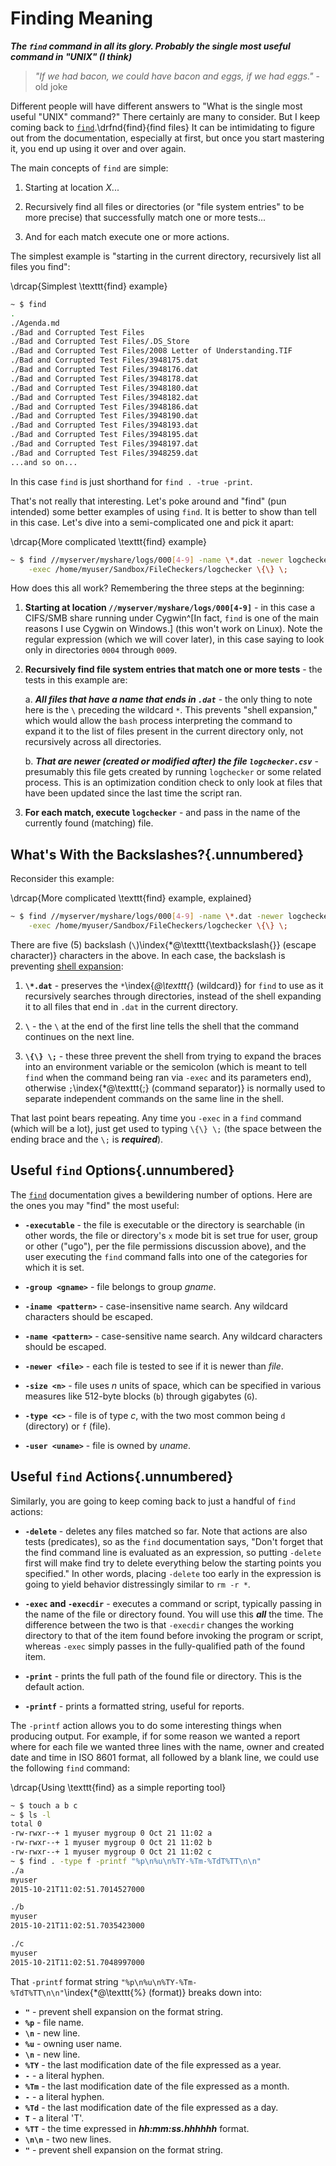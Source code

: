 
# Finding Meaning

***The `find` command in all its glory. Probably the single most useful command in "UNIX" (I
think)***

> *"If we had bacon, we could have bacon and eggs, if we had eggs."* - old joke

Different people will have different answers to "What is the single most useful "UNIX" command?"
There certainly are many to consider. But I keep coming back to
[`find`](http://linux.die.net/man/1/find).\drfnd{find}{find files}
It can be intimidating to figure out
from the documentation, especially at first, but once you start mastering it, you end up using it
over and over again.

The main concepts of `find` are simple:

1. Starting at location *X*...

2. Recursively find all files or directories (or "file system entries" to be more precise) that
successfully match one or more tests...

3. And for each match execute one or more actions.

The simplest example is "starting in the current directory, recursively list all files you find":

\drcap{Simplest \texttt{find} example}
```bash
~ $ find
.
./Agenda.md
./Bad and Corrupted Test Files
./Bad and Corrupted Test Files/.DS_Store
./Bad and Corrupted Test Files/2008 Letter of Understanding.TIF
./Bad and Corrupted Test Files/3948175.dat
./Bad and Corrupted Test Files/3948176.dat
./Bad and Corrupted Test Files/3948178.dat
./Bad and Corrupted Test Files/3948180.dat
./Bad and Corrupted Test Files/3948182.dat
./Bad and Corrupted Test Files/3948186.dat
./Bad and Corrupted Test Files/3948190.dat
./Bad and Corrupted Test Files/3948193.dat
./Bad and Corrupted Test Files/3948195.dat
./Bad and Corrupted Test Files/3948197.dat
./Bad and Corrupted Test Files/3948259.dat
...and so on...
```

In this case `find` is just shorthand for `find . -true -print`.

That's not really that interesting. Let's poke around and "find" (pun intended) some better
examples of using `find`. It is better to show than tell in this case. Let's dive into a
semi-complicated one and pick it apart:

\drcap{More complicated \texttt{find} example}
```bash
~ $ find //myserver/myshare/logs/000[4-9] -name \*.dat -newer logchecker.csv \
    -exec /home/myuser/Sandbox/FileCheckers/logchecker \{\} \;
```

How does this all work? Remembering the three steps at the beginning:

1. **Starting at location `//myserver/myshare/logs/000[4-9]`** - in this case a CIFS/SMB share
running under Cygwin^[In fact, `find` is one of the main reasons I use Cygwin on Windows.] (this
won't work on Linux). Note the regular expression (which we will cover later), in this case saying
to look only in directories `0004` through `0009`.

2. **Recursively find file system entries that match one or more tests** - the tests in this
example are:

    a. ***All files that have a name that ends in `.dat`*** - the only thing to note here is the
    `\` preceding the wildcard `*`. This prevents "shell expansion," which would allow the `bash`
    process interpreting the command to expand it to the list of files present in the current
    directory only, not recursively across all directories.

    b. ***That are newer (created or modified after) the file `logchecker.csv`*** - presumably this
    file gets created by running `logchecker` or some related process. This is an optimization
    condition check to only look at files that have been updated since the last time the script ran.

3. **For each match, execute `logchecker`** - and pass in the name of the currently found (matching)
file.

## What's With the Backslashes?{.unnumbered}

Reconsider this example:

\drcap{More complicated \texttt{find} example, explained}
```bash
~ $ find //myserver/myshare/logs/000[4-9] -name \*.dat -newer logchecker.csv \
    -exec /home/myuser/Sandbox/FileCheckers/logchecker \{\} \;
```
          
There are five (5) backslash (`\`)\index{*@\texttt{\textbackslash{}} (escape character)}
characters in the above. In each case, the backslash is preventing [shell
expansion](http://www.tldp.org/LDP/Bash-Beginners-Guide/html/sect_03_04.html):

1. **`\*.dat`** - preserves the `*`\index{*@\texttt{*} (wildcard)} for `find` to use as it
recursively searches through directories, instead of the shell expanding it to all files that end
in `.dat` in the current directory.

2. **`\`** - the `\` at the end of the first line tells the shell that the command continues on the
next line.

3. **`\{\} \;`** - these three prevent the shell from trying to expand the braces into an
environment variable or the semicolon (which is meant to tell `find` when the command being ran via
`-exec` and its parameters end), otherwise `;`\index{*@\texttt{;} (command separator)} is
normally used to separate independent commands on the same line in the shell.

That last point bears repeating. Any time you `-exec` in a `find` command (which will be a lot),
just get used to typing `\{\} \;` (the space between the ending brace and the `\;` is
***required***).

## Useful `find` Options{.unnumbered}

The [`find`](http://linux.die.net/man/1/find) documentation gives a bewildering number of options.
Here are the ones you may "find" the most useful:

* **`-executable`** - the file is executable or the directory is searchable (in other words, the
file or directory's `x` mode bit is set true for user, group or other ("ugo"), per the file
permissions discussion above), and the user executing the `find` command falls into one of the
categories for which it is set.

* **`-group <gname>`** - file belongs to group *gname*.

* **`-iname <pattern>`** - case-insensitive name search. Any wildcard characters should be escaped.

* **`-name <pattern>`** - case-sensitive name search. Any wildcard characters should be escaped.

* **`-newer <file>`** - each file is tested to see if it is newer than *file*.

* **`-size <n>`** - file uses *n* units of space, which can be specified in various measures like
512-byte blocks (`b`) through gigabytes (`G`).

* **`-type <c>`** - file is of type *c*, with the two most common being `d` (directory) or `f`
(file).

* **`-user <uname>`** - file is owned by *uname*.

## Useful `find` Actions{.unnumbered}

Similarly, you are going to keep coming back to just a handful of `find` actions:

* **`-delete`** - deletes any files matched so far. Note that actions are also tests (predicates),
so as the `find` documentation says, "Don't forget that the find command line is evaluated as an
expression, so putting `-delete` first will make find try to delete everything below the starting
points you specified." In other words, placing `-delete` too early in the expression is going to
yield behavior distressingly similar to `rm -r *`.

* **`-exec` and `-execdir`** - executes a command or script, typically passing in the name of the
file or directory found. You will use this ***all*** the time. The difference between the two is
that `-execdir` changes the working directory to that of the item found before invoking the program
or script, whereas `-exec` simply passes in the fully-qualified path of the found item.

* **`-print`** - prints the full path of the found file or directory. This is the default action.

* **`-printf`** - prints a formatted string, useful for reports.

The `-printf` action allows you to do some interesting things when producing output. For example,
if for some reason we wanted a report where for each file we wanted three lines with the name,
owner and created date and time in ISO 8601 format, all followed by a blank line, we could use the
following `find` command:

\drcap{Using \texttt{find} as a simple reporting tool}
```bash
~ $ touch a b c
~ $ ls -l
total 0
-rw-rwxr--+ 1 myuser mygroup 0 Oct 21 11:02 a
-rw-rwxr--+ 1 myuser mygroup 0 Oct 21 11:02 b
-rw-rwxr--+ 1 myuser mygroup 0 Oct 21 11:02 c
~ $ find . -type f -printf "%p\n%u\n%TY-%Tm-%TdT%TT\n\n"
./a
myuser
2015-10-21T11:02:51.7014527000

./b
myuser
2015-10-21T11:02:51.7035423000

./c
myuser
2015-10-21T11:02:51.7048997000
```

That `-printf` format string `"%p\n%u\n%TY-%Tm-%TdT%TT\n\n"`\index{*@\texttt{\%} (format)}
breaks down into:

* **`"`** - prevent shell expansion on the format string.
* **`%p`** - file name.
* **`\n`** - new line.
* **`%u`** - owning user name.
* **`\n`** - new line.
* **`%TY`** - the last modification date of the file expressed as a year.
* **`-`** - a literal hyphen. 
* **`%Tm`** - the last modification date of the file expressed as a month.
* **`-`** - a literal hyphen. 
* **`%Td`** - the last modification date of the file expressed as a day.
* **`T`** - a literal 'T'.
* **`%TT`** - the time expressed in ***hh:mm:ss.hhhhhh*** format.
* **`\n\n`** - two new lines.
* **`"`** - prevent shell expansion on the format string.